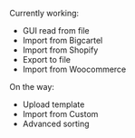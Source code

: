 Currently working:

- GUI read from file
- Import from Bigcartel
- Import from Shopify
- Export to file
- Import from Woocommerce

On the way: 

- Upload template
- Import from Custom
- Advanced sorting
